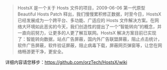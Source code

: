 > HostsX 是一个关于 Hosts 文件的项目，2009-06-06 第一代原型 Beautiful Hosts Patch 释出，我们慢慢累积修正数据，时至今日，HostsX 已经发展成为一个跨平台、多功能、广适应的 Hosts 文件解决方案。在网络大环境如此恶劣的今天，我们创造性的提出了一个“智能转向”的概念，并一直向前努力，让更多的人更了解互联网。HostsX 解决方案目前已实现了：智能转向数据，站点广告屏蔽，国内外广告联盟屏蔽，阻止点击统计，软件广告屏蔽，软件验证屏蔽，阻止病毒下载，屏蔽网页弹窗等，让您在网络畅游更干净，更安全。

详细内容请您移步：https://github.com/orzTech/HostsX/wiki
